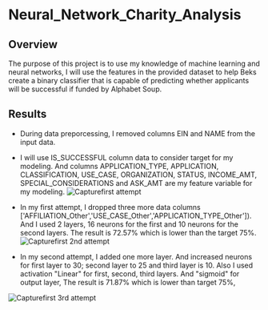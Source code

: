 # Neural_Network_Charity_Analysis

## Overview
The purpose of this project is to use my knowledge of machine learning and neural networks, I will use the features in the provided dataset to help Beks create a binary classifier that is capable of predicting whether applicants will be successful if funded by Alphabet Soup.

## Results
- During data preporcessing, I removed columns EIN and NAME from the input data.
- I will use IS_SUCCESSFUL column data to consider target for my modeling. And columns APPLICATION_TYPE, APPLICATION, CLASSIFICATION, USE_CASE, ORGANIZATION, STATUS, INCOME_AMT, SPECIAL_CONSIDERATIONS and ASK_AMT are my feature variable for my modeling.
![Capturefirst attempt](https://user-images.githubusercontent.com/92561493/158744435-8575d7be-64c0-43b1-80cd-20f93e3cb5a9.PNG)
- In my first attempt, I dropped three more data columns ['AFFILIATION_Other','USE_CASE_Other','APPLICATION_TYPE_Other']). And I used 2 layers, 16 neurons for the first and 10 neurons for the second layers. The result is 72.57% which is lower than the target 75%.
![Capturefirst 2nd attempt](https://user-images.githubusercontent.com/92561493/158744436-1ef3384c-530c-4a2c-8bb5-e8108f9328e6.PNG)

- In my second attempt, I added one more layer. And increased neurons for first layer to 30; second layer to 25 and third layer is 10. Also I used activation "Linear" for first, second, third layers. And "sigmoid" for output layer, The result is 71.87% which is lower than target 75%,

![Capturefirst 3rd attempt](https://user-images.githubusercontent.com/92561493/158744437-6d566da2-8249-440e-93e1-b60709d93963.PNG)
